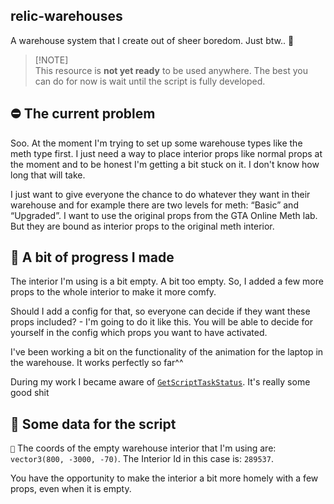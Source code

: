 ## relic-warehouses
A warehouse system that I create out of sheer boredom. Just btw.. 🙂

> [!NOTE]\
> This resource is **not yet ready** to be used anywhere. The best you can do for now is wait until the script is fully developed.

## ⛔ The current problem
Soo. At the moment I'm trying to set up some warehouse types like the meth type first. I just need a way to place interior props like normal props at the moment and to be honest I'm getting a bit stuck on it. I don't know how long that will take.

I just want to give everyone the chance to do whatever they want in their warehouse and for example there are two levels for meth: “Basic” and “Upgraded”. I want to use the original props from the GTA Online Meth lab. But they are bound as interior props to the original meth interior.
 
## 🚧 A bit of progress I made
The interior I'm using is a bit empty. A bit too empty. So, I added a few more props to the whole interior to make it more comfy.

Should I add a config for that, so everyone can decide if they want these props included? - I'm going to do it like this. You will be able to decide for yourself in the config which props you want to have activated.

I've been working a bit on the functionality of the animation for the laptop in the warehouse. It works perfectly so far^^

During my work I became aware of [`GetScriptTaskStatus`](https://docs.fivem.net/natives/?_0x77F1BEB8863288D5). It's really some good shit

## 📑 Some data for the script
`📍` The coords of the empty warehouse interior that I'm using are: `vector3(800, -3000, -70)`. The Interior Id in this case is: `289537`.

You have the opportunity to make the interior a bit more homely with a few props, even when it is empty.
